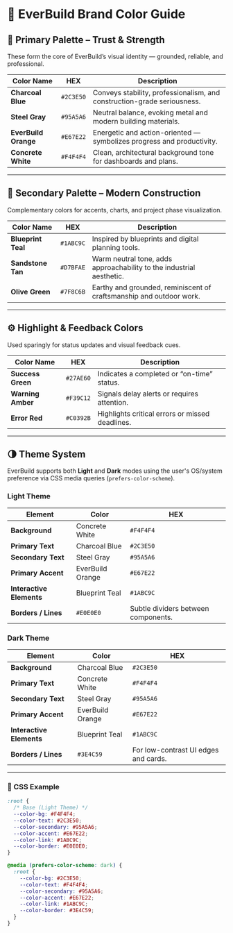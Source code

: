 # 🎨 EverBuild Brand Color Guide

## 🧱 Primary Palette – Trust & Strength
These form the core of EverBuild’s visual identity — grounded, reliable, and professional.

| Color Name | HEX | Description |
|-------------|------|-------------|
| **Charcoal Blue** | `#2C3E50` | Conveys stability, professionalism, and construction-grade seriousness. |
| **Steel Gray** | `#95A5A6` | Neutral balance, evoking metal and modern building materials. |
| **EverBuild Orange** | `#E67E22` | Energetic and action-oriented — symbolizes progress and productivity. |
| **Concrete White** | `#F4F4F4` | Clean, architectural background tone for dashboards and plans. |

---

## 🌲 Secondary Palette – Modern Construction
Complementary colors for accents, charts, and project phase visualization.

| Color Name | HEX | Description |
|-------------|------|-------------|
| **Blueprint Teal** | `#1ABC9C` | Inspired by blueprints and digital planning tools. |
| **Sandstone Tan** | `#D7BFAE` | Warm neutral tone, adds approachability to the industrial aesthetic. |
| **Olive Green** | `#7F8C6B` | Earthy and grounded, reminiscent of craftsmanship and outdoor work. |

---

## ⚙️ Highlight & Feedback Colors
Used sparingly for status updates and visual feedback cues.

| Color Name | HEX | Description |
|-------------|------|-------------|
| **Success Green** | `#27AE60` | Indicates a completed or “on-time” status. |
| **Warning Amber** | `#F39C12` | Signals delay alerts or requires attention. |
| **Error Red** | `#C0392B` | Highlights critical errors or missed deadlines. |

---

## 🌗 Theme System

EverBuild supports both **Light** and **Dark** modes using the user's OS/system preference via CSS media queries (`prefers-color-scheme`).

### **Light Theme**
| Element | Color | HEX |
|----------|--------|------|
| **Background** | Concrete White | `#F4F4F4` |
| **Primary Text** | Charcoal Blue | `#2C3E50` |
| **Secondary Text** | Steel Gray | `#95A5A6` |
| **Primary Accent** | EverBuild Orange | `#E67E22` |
| **Interactive Elements** | Blueprint Teal | `#1ABC9C` |
| **Borders / Lines** | `#E0E0E0` | Subtle dividers between components. |

### **Dark Theme**
| Element | Color | HEX |
|----------|--------|------|
| **Background** | Charcoal Blue | `#2C3E50` |
| **Primary Text** | Concrete White | `#F4F4F4` |
| **Secondary Text** | Steel Gray | `#95A5A6` |
| **Primary Accent** | EverBuild Orange | `#E67E22` |
| **Interactive Elements** | Blueprint Teal | `#1ABC9C` |
| **Borders / Lines** | `#3E4C59` | For low-contrast UI edges and cards. |

---

### 🧩 CSS Example

```css
:root {
  /* Base (Light Theme) */
  --color-bg: #F4F4F4;
  --color-text: #2C3E50;
  --color-secondary: #95A5A6;
  --color-accent: #E67E22;
  --color-link: #1ABC9C;
  --color-border: #E0E0E0;
}

@media (prefers-color-scheme: dark) {
  :root {
    --color-bg: #2C3E50;
    --color-text: #F4F4F4;
    --color-secondary: #95A5A6;
    --color-accent: #E67E22;
    --color-link: #1ABC9C;
    --color-border: #3E4C59;
  }
}